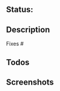 <!--
Template credits to from https://github.com/hack4impact-uiuc/life-after-hate
Shoutout to the wonderful LAH team!
-->

## Status:

<!--
:rocket: Ready
:construction: In development
:no_entry_sign: Do not merge
-->

## Description

<!--
A few sentences describing the overall goals of the pull request's commits.
-->

Fixes #<number>

## Todos

<!--
- [ ] Tests
- [ ] Documentation
-->

## Screenshots

<!--
Mac OS Screenshots: ctrl + shift + cmd + 3 (entire screen) or 4 (selection of screen), then paste in editor
Mac OS GIFs: Try using Kap
Linux/Windows: Ctrl + Alt + PrintScreen (of a window) or Ctrl + Shift + PrintScreen (selection of screen), then paste in editor
-->

